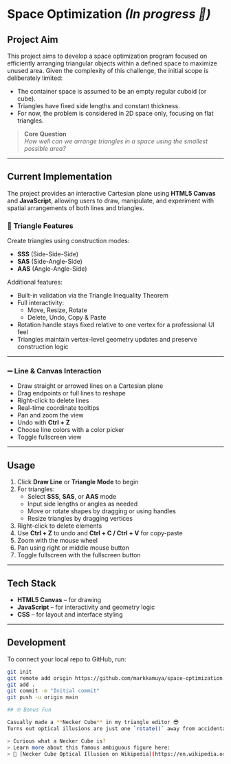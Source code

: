 # Space Optimization *(In progress 🙂)*

## Project Aim
This project aims to develop a space optimization program focused on efficiently arranging triangular objects within a defined space to maximize unused area. Given the complexity of this challenge, the initial scope is deliberately limited:

- The container space is assumed to be an empty regular cuboid (or cube).
- Triangles have fixed side lengths and constant thickness.
- For now, the problem is considered in 2D space only, focusing on flat triangles.

> **Core Question**  
> *How well can we arrange triangles in a space using the smallest possible area?*

---

## Current Implementation
The project provides an interactive Cartesian plane using **HTML5 Canvas** and **JavaScript**, allowing users to draw, manipulate, and experiment with spatial arrangements of both lines and triangles.

### 🔺 Triangle Features
Create triangles using construction modes:
- **SSS** (Side-Side-Side)
- **SAS** (Side-Angle-Side)
- **AAS** (Angle-Angle-Side)

Additional features:
- Built-in validation via the Triangle Inequality Theorem
- Full interactivity:
  - Move, Resize, Rotate
  - Delete, Undo, Copy & Paste
- Rotation handle stays fixed relative to one vertex for a professional UI feel
- Triangles maintain vertex-level geometry updates and preserve construction logic

---

### ➖ Line & Canvas Interaction
- Draw straight or arrowed lines on a Cartesian plane
- Drag endpoints or full lines to reshape
- Right-click to delete lines
- Real-time coordinate tooltips
- Pan and zoom the view
- Undo with **Ctrl + Z**
- Choose line colors with a color picker
- Toggle fullscreen view

---

## Usage

1. Click **Draw Line** or **Triangle Mode** to begin
2. For triangles:
   - Select **SSS**, **SAS**, or **AAS** mode
   - Input side lengths or angles as needed
   - Move or rotate shapes by dragging or using handles
   - Resize triangles by dragging vertices
3. Right-click to delete elements
4. Use **Ctrl + Z** to undo and **Ctrl + C / Ctrl + V** for copy-paste
5. Zoom with the mouse wheel
6. Pan using right or middle mouse button
7. Toggle fullscreen with the fullscreen button

---

## Tech Stack
- **HTML5 Canvas** – for drawing
- **JavaScript** – for interactivity and geometry logic
- **CSS** – for layout and interface styling

---

## Development

To connect your local repo to GitHub, run:

```bash
git init
git remote add origin https://github.com/markkamuya/space-optimization.git
git add .
git commit -m "Initial commit"
git push -u origin main

## 🤓 Bonus Fun

Casually made a **Necker Cube** in my triangle editor 😎  
Turns out optical illusions are just one `rotate()` away from accidental brilliance.

> Curious what a Necker Cube is?  
> Learn more about this famous ambiguous figure here:
> 🔗 [Necker Cube Optical Illusion on Wikipedia](https://en.wikipedia.org/wiki/Necker_cube)
